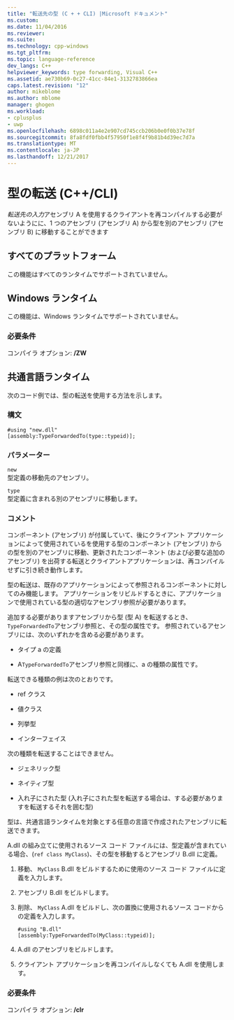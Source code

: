 ```yaml
---
title: "転送先の型 (C + + CLI) |Microsoft ドキュメント"
ms.custom: 
ms.date: 11/04/2016
ms.reviewer: 
ms.suite: 
ms.technology: cpp-windows
ms.tgt_pltfrm: 
ms.topic: language-reference
dev_langs: C++
helpviewer_keywords: type forwarding, Visual C++
ms.assetid: ae730b69-0c27-41cc-84e1-3132783866ea
caps.latest.revision: "12"
author: mikeblome
ms.author: mblome
manager: ghogen
ms.workload:
- cplusplus
- uwp
ms.openlocfilehash: 6898c011a4e2e907cd745ccb206b0e0f0b37e78f
ms.sourcegitcommit: 8fa8fdf0fbb4f57950f1e8f4f9b81b4d39ec7d7a
ms.translationtype: MT
ms.contentlocale: ja-JP
ms.lasthandoff: 12/21/2017
---
```

# <a name="type-forwarding-ccli"></a>型の転送 (C++/CLI)
*転送先の入力*アセンブリ A を使用するクライアントを再コンパイルする必要がないようにに、1 つのアセンブリ (アセンブリ A) から型を別のアセンブリ (アセンブリ B) に移動することができます  
  
## <a name="all-platforms"></a>すべてのプラットフォーム  
 この機能はすべてのランタイムでサポートされていません。  
  
## <a name="windows-runtime"></a>Windows ランタイム  
 この機能は、Windows ランタイムでサポートされていません。  
  
### <a name="requirements"></a>必要条件  
 コンパイラ オプション: **/ZW**  
  
## <a name="common-language-runtime"></a>共通言語ランタイム  
 次のコード例では、型の転送を使用する方法を示します。  
  
### <a name="syntax"></a>構文  
  
```  
#using "new.dll"  
[assembly:TypeForwardedTo(type::typeid)];  
```  
  
### <a name="parameters"></a>パラメーター  
 `new`  
 型定義の移動先のアセンブリ。  
  
 `type`  
 型定義に含まれる別のアセンブリに移動します。  
  
### <a name="remarks"></a>コメント  
 コンポーネント (アセンブリ) が付属していて、後にクライアント アプリケーションによって使用されているを使用する型のコンポーネント (アセンブリ) からの型を別のアセンブリに移動、更新されたコンポーネント (および必要な追加のアセンブリ) を出荷する転送とクライアントアプリケーションは、再コンパイルせずに引き続き動作します。  
  
 型の転送は、既存のアプリケーションによって参照されるコンポーネントに対してのみ機能します。 アプリケーションをリビルドするときに、アプリケーションで使用されている型の適切なアセンブリ参照が必要があります。  
  
 追加する必要がありますアセンブリから型 (型 A) を転送するとき、`TypeForwardedTo`アセンブリ参照と、その型の属性です。 参照されているアセンブリには、次のいずれかを含める必要があります。  
  
-   タイプ a の定義  
  
-   A`TypeForwardedTo`アセンブリ参照と同様に、a の種類の属性です。  
  
 転送できる種類の例は次のとおりです。  
  
-   ref クラス  
  
-   値クラス  
  
-   列挙型  
  
-   インターフェイス  
  
 次の種類を転送することはできません。  
  
-   ジェネリック型  
  
-   ネイティブ型  
  
-   入れ子にされた型 (入れ子にされた型を転送する場合は、する必要がありますを転送するそれを囲む型)  
  
 型は、共通言語ランタイムを対象とする任意の言語で作成されたアセンブリに転送できます。  
  
 A.dll の組み立てに使用されるソース コード ファイルには、型定義が含まれている場合、(`ref class MyClass`)、その型を移動するとアセンブリ B.dll に定義。  
  
1.  移動、 `MyClass` B.dll をビルドするために使用のソース コード ファイルに定義を入力します。  
  
2.  アセンブリ B.dll をビルドします。  
  
3.  削除、 `MyClass` A.dll をビルドし、次の置換に使用されるソース コードからの定義を入力します。  
  
    ```  
    #using "B.dll"  
    [assembly:TypeForwardedTo(MyClass::typeid)];  
    ```  
  
4.  A.dll のアセンブリをビルドします。  
  
5.  クライアント アプリケーションを再コンパイルしなくても A.dll を使用します。  
  
### <a name="requirements"></a>必要条件  
 コンパイラ オプション: **/clr**
